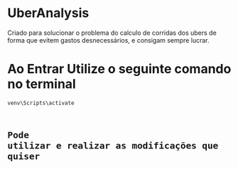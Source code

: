 # UberAnalysis

Criado para solucionar o problema do calculo de corridas dos ubers de forma que evitem gastos desnecessários, e consigam sempre lucrar.
 
# Ao Entrar Utilize o seguinte comando no terminal
<code>venv\Scripts\activate<code>

# Pode utilizar e realizar as modificações que quiser

